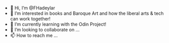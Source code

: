- 👋 Hi, I’m @FHadeylar
- 👀 I’m interested in books and Baroque Art and how the liberal arts & tech can work together! 
- 🌱 I’m currently learning with the Odin Project!
- 💞️ I’m looking to collaborate on ...
- 📫 How to reach me ...

<!---
FHadeylar/FHadeylar is a ✨ special ✨ repository because its `README.md` (this file) appears on your GitHub profile.
You can click the Preview link to take a look at your changes.
--->

